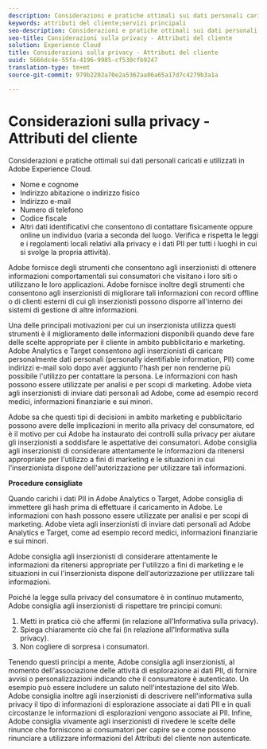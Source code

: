 ```yaml
---
description: Considerazioni e pratiche ottimali sui dati personali caricati e utilizzati in Adobe Experience Cloud.
keywords: attributi del cliente;servizi principali
seo-description: Considerazioni e pratiche ottimali sui dati personali caricati e utilizzati in Adobe Experience Cloud.
seo-title: Considerazioni sulla privacy - Attributi del cliente
solution: Experience Cloud
title: Considerazioni sulla privacy - Attributi del cliente
uuid: 5666dc4e-55fa-4196-9985-cf530cfb9247
translation-type: tm+mt
source-git-commit: 979b2202a70e2a5362aa86a65a17d7c4279b3a1a

---
```



# Considerazioni sulla privacy - Attributi del cliente

Considerazioni e pratiche ottimali sui dati personali caricati e utilizzati in Adobe Experience Cloud.


<!-- <p>https://wiki.corp.adobe.com/display/omtrplatform/Visitor+Enrichment+and+privacy#VisitorEnrichmentandprivacy-INFORMATIONASSOCIATIONOPTIONS </p> -->


* Nome e cognome
* Indirizzo abitazione o indirizzo fisico
* Indirizzo e-mail
* Numero di telefono
* Codice fiscale
* Altri dati identificativi che consentono di contattare fisicamente oppure online un individuo (varia a seconda del luogo. Verifica e rispetta le leggi e i regolamenti locali relativi alla privacy e i dati PII per tutti i luoghi in cui si svolge la propria attività).


Adobe fornisce degli strumenti che consentono agli inserzionisti di ottenere informazioni comportamentali sui consumatori che visitano i loro siti o utilizzano le loro applicazioni. Adobe fornisce inoltre degli strumenti che consentono agli inserzionisti di migliorare tali informazioni con record offline o di clienti esterni di cui gli inserzionisti possono disporre all'interno dei sistemi di gestione di altre informazioni.

Una delle principali motivazioni per cui un inserzionista utilizza questi strumenti è il miglioramento delle informazioni disponibili quando deve fare delle scelte appropriate per il cliente in ambito pubblicitario e marketing. Adobe Analytics e Target consentono agli inserzionisti di caricare personalmente dati personali (personally identifiable information, PII) come indirizzi e-mail solo dopo aver aggiunto l'hash per non renderne più possibile l'utilizzo per contattare la persona. Le informazioni con hash possono essere utilizzate per analisi e per scopi di marketing. Adobe vieta agli inserzionisti di inviare dati personali ad Adobe, come ad esempio record medici, informazioni finanziarie e sui minori.

Adobe sa che questi tipi di decisioni in ambito marketing e pubblicitario possono avere delle implicazioni in merito alla privacy del consumatore, ed è il motivo per cui Adobe ha instaurato dei controlli sulla privacy per aiutare gli inserzionisti a soddisfare le aspettative dei consumatori. Adobe consiglia agli inserzionisti di considerare attentamente le informazioni da ritenersi appropriate per l'utilizzo a fini di marketing e le situazioni in cui l'inserzionista dispone dell'autorizzazione per utilizzare tali informazioni.

**Procedure consigliate**

Quando carichi i dati PII in Adobe Analytics o Target, Adobe consiglia di immettere gli hash prima di effettuare il caricamento in Adobe. Le informazioni con hash possono essere utilizzate per analisi e per scopi di marketing. Adobe vieta agli inserzionisti di inviare dati personali ad Adobe Analytics e Target, come ad esempio record medici, informazioni finanziarie e sui minori.

Adobe consiglia agli inserzionisti di considerare attentamente le informazioni da ritenersi appropriate per l'utilizzo a fini di marketing e le situazioni in cui l'inserzionista dispone dell'autorizzazione per utilizzare tali informazioni.

Poiché la legge sulla privacy del consumatore è in continuo mutamento, Adobe consiglia agli inserzionisti di rispettare tre principi comuni:

1. Metti in pratica ciò che affermi (in relazione all'Informativa sulla privacy).
1. Spiega chiaramente ciò che fai (in relazione all'Informativa sulla privacy).
1. Non cogliere di sorpresa i consumatori.

Tenendo questi principi a mente, Adobe consiglia agli inserzionisti, al momento dell'associazione delle attività di esplorazione ai dati PII, di fornire avvisi o personalizzazioni indicando che il consumatore è autenticato. Un esempio può essere includere un saluto nell'intestazione del sito Web. Adobe consiglia inoltre agli inserzionisti di descrivere nell'informativa sulla privacy il tipo di informazioni di esplorazione associate ai dati PII e in quali circostanze le informazioni di esplorazioni vengono associate ai PII. Infine, Adobe consiglia vivamente agli inserzionisti di rivedere le scelte delle rinunce che forniscono ai consumatori per capire se e come possono rinunciare a utilizzare informazioni del Attributi del cliente non autenticate.

<!-- <p> <b>Vinay Geol</b> should help craft privacy regarding how all MAC uses privacy/cookies. Privacy implications around each part of the workflow. Moving from CRM to MAC. Can it include PII? What is PII? What isn't PII? </p> 
<p>CRM data is Known Data or Info. Going to combine with activity that occurs when visitor was not authenticated. PII wiki: </p> 
<p>https://wiki.corp.adobe.com/display/omtrplatform/Visitor+Enrichment+and+privacy#VisitorEnrichmentandprivacy-INFORMATIONASSOCIATIONOPTIONS </p> 
<p>Refactoring of implementation docs as it relates to privacy and cookies. </p> 
<p>Add content to https://marketing.adobe.com/resources/help/en_US/mcloud/t-publish-audience-segment.html, as follows: </p> 
<p> Audiences are not filtered based on the authentication state of a visitor. If a visitor can browse your site in un-authenticated and authenticated states, actions that occur when a visitor is un-authenticated can still cause a visitor to be included in an audience. Please review <link> to understand the full privacy implications of audience sharing. </p> 
<p>That "link" goes to a topic dedicated to PII, with this text: </p> 
<p> - Adobe Analytics allows its advertisers to upload personally identifiable information (PII) such as email addresses. When uploading PII to Adobe Analytics, Adobe recommends that the customer should hash PII prior to uploading it to Adobe. Hashed information can still be used for analysis and for marketing purposes. As a reminder, Adobe prohibits advertisers from sending sensitive personal information to Adobe Analytics, such as medical records, financial account information, and information about minors. </p> 
<p> - Adobe recommends its advertisers carefully consider which information is appropriate to use for marketing purposes and in which circumstances the advertiser has permission to use such information. </p> 
<p> - As consumer privacy law remains in flux, Adobe recommends that advertisers respect three common tenets: 1) Do what you say (in your privacy policy); 2) Say what you do (in your privacy policy); and 3) Don't surprise your consumers. </p> 
<p> - With these expectations in mind, Adobe recommends that when an advertiser associates browsing activities to PII, the advertiser provide notices/personalization indicating that the consumer is authenticated. An example of this is including a 'Hello, Jane' greeting within the header of the website. Adobe also recommends that advertisers describe in its privacy policy what type of browsing information it associates with PII and under what circumstances browsing information is associated with PII. Lastly, Adobe strongly recommends advertisers review the opt out choices they provide their consumers to understand whether and how they can use unauthenticated profile information post opt out. </p> 
<p>Possibly revamp the cookies to include privacy, with best practices: https://marketing.adobe.com/resources/help/en_US/whitepapers/cookies/ </p> -->
